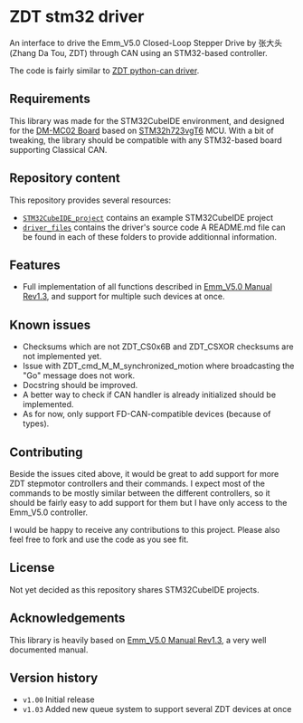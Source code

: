 # ZDT stm32 driver
An interface to drive the Emm_V5.0 Closed-Loop Stepper Drive by 张大头 (Zhang Da Tou, ZDT) through CAN using an STM32-based controller.

The code is fairly similar to [ZDT python-can driver](https://github.com/lgabp1/zdt_pythoncan_driver).

## Requirements
This library was made for the STM32CubeIDE environment, and designed for the [DM-MC02 Board](https://gitee.com/kit-miao/dm-mc02) based on [STM32h723vgT6](https://www.st.com/en/microcontrollers-microprocessors/stm32h723vg.html) MCU. With a bit of tweaking, the library should be compatible with any STM32-based board supporting Classical CAN.

## Repository content
This repository provides several resources:
* [`STM32CubeIDE_project`](./STM32CubeIDE_project/) contains an example STM32CubeIDE project
* [`driver_files`](./driver_files/) contains the driver's source code
A README.md file can be found in each of these folders to provide additionnal information.

## Features
* Full implementation of all functions described in [Emm_V5.0 Manual Rev1.3]((https://blog.csdn.net/zhangdatou666/article/details/132644047)), and support for multiple such devices at once.


## Known issues
* Checksums which are not ZDT_CS0x6B and ZDT_CSXOR checksums are not implemented yet.
* Issue with ZDT_cmd_M_M_synchronized_motion where broadcasting the "Go" message does not work.
* Docstring should be improved.
* A better way to check if CAN handler is already initialized should be implemented.
* As for now, only support FD-CAN-compatible devices (because of types).

## Contributing
Beside the issues cited above, it would be great to add support for more ZDT stepmotor controllers and their commands. I expect most of the commands to be mostly similar between the different controllers, so it should be fairly easy to add support for them but I have only access to the Emm_V5.0 controller.

I would be happy to receive any contributions to this project. Please also feel free to fork and use the code as you see fit.

## License

Not yet decided as this repository shares STM32CubeIDE projects.

## Acknowledgements
This library is heavily based on [Emm_V5.0 Manual Rev1.3]((https://blog.csdn.net/zhangdatou666/article/details/132644047)), a very well documented manual.

## Version history
* `v1.00` Initial release
* `v1.03` Added new queue system to support several ZDT devices at once

